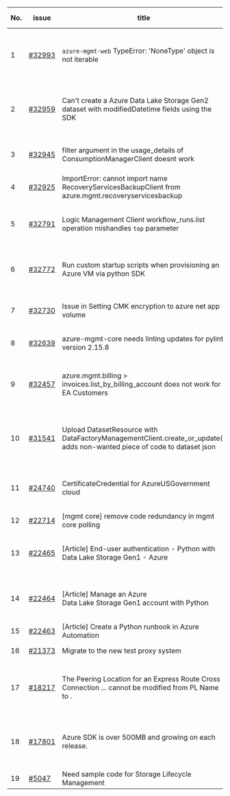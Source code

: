 | No. | issue | title | labels | assignees | bot advice | created date |
| ------ | ------ | ------ | ------ | ------ | ------ | :-----: |
|1|[#32993](https://github.com/Azure/azure-sdk-for-python/issues/32993)|`azure-mgmt-web` TypeError: 'NoneType' object is not iterable|question, Service Attention, Mgmt, customer-reported, Web Apps, needs-team-attention|msyyc||2023-11-06|
|2|[#32959](https://github.com/Azure/azure-sdk-for-python/issues/32959)|Can't create a Azure Data Lake Storage Gen2 dataset with modifiedDatetime fields using the SDK|question, Data Factory, Service Attention, Mgmt, customer-reported, needs-team-attention|msyyc||2023-11-04|
|3|[#32945](https://github.com/Azure/azure-sdk-for-python/issues/32945)|filter argument in the usage_details of ConsumptionManagerClient doesnt work |question, ARM, Mgmt, customer-reported, needs-team-attention|msyyc|new comment|2023-11-03|
|4|[#32925](https://github.com/Azure/azure-sdk-for-python/issues/32925)|ImportError: cannot import name RecoveryServicesBackupClient from azure.mgmt.recoveryservicesbackup|question, Mgmt, customer-reported|msyyc||2023-11-02|
|5|[#32791](https://github.com/Azure/azure-sdk-for-python/issues/32791)|Logic Management Client workflow_runs.list operation mishandles `top` parameter|question, Logic App, Mgmt, customer-reported, issue-addressed|msyyc||2023-10-27|
|6|[#32772](https://github.com/Azure/azure-sdk-for-python/issues/32772)|Run custom startup scripts when provisioning an Azure VM via python SDK|question, Compute - VM, Mgmt, customer-reported, needs-team-attention|msyyc||2023-10-26|
|7|[#32730](https://github.com/Azure/azure-sdk-for-python/issues/32730)|Issue in Setting CMK encryption to azure net app volume|question, Client, Mgmt, customer-reported, issue-addressed|msyyc||2023-10-25|
|8|[#32639](https://github.com/Azure/azure-sdk-for-python/issues/32639)|azure-mgmt-core needs linting updates for pylint version 2.15.8|Mgmt, Azure.Mgmt.Core, pylint|msyyc|new issue|2023-10-22|
|9|[#32457](https://github.com/Azure/azure-sdk-for-python/issues/32457)|azure.mgmt.billing > invoices.list_by_billing_account does not work for EA Customers|question, Billing, Mgmt, customer-reported, no-recent-activity, needs-author-feedback|msyyc||2023-10-12|
|10|[#31541](https://github.com/Azure/azure-sdk-for-python/issues/31541)|Upload DatasetResource with DataFactoryManagementClient.create_or_update() adds non-wanted piece of code to dataset json|question, Data Factory, Service Attention, Mgmt, customer-reported, needs-team-attention|msyyc|no reply > 7|2023-08-09|
|11|[#24740](https://github.com/Azure/azure-sdk-for-python/issues/24740)|CertificateCredential for AzureUSGovernment cloud|feature-request, Operations Management, Mgmt, needs-team-attention|BigCat20196, msyyc|new comment|2022-06-07|
|12|[#22714](https://github.com/Azure/azure-sdk-for-python/issues/22714)|[mgmt core] remove code redundancy in mgmt core polling|Mgmt, Azure.Mgmt.Core|msyyc|new issue|2022-01-21|
|13|[#22465](https://github.com/Azure/azure-sdk-for-python/issues/22465)|[Article] End-user authentication - Python with Data Lake Storage Gen1 - Azure|Storage, Docs, Client, Mgmt, Data Lake Storage Gen1, Resources|msyyc, tasherif-msft|no reply > 7|2022-01-12|
|14|[#22464](https://github.com/Azure/azure-sdk-for-python/issues/22464)|[Article] Manage an Azure Data Lake Storage Gen1 account with Python|Storage, Docs, Client, Mgmt, Data Lake Storage Gen1, Resources|msyyc, tasherif-msft|no reply > 7|2022-01-12|
|15|[#22463](https://github.com/Azure/azure-sdk-for-python/issues/22463)|[Article] Create a Python runbook in Azure Automation|Docs, Compute, Mgmt, Resources|msyyc|no reply > 7|2022-01-12|
|16|[#21373](https://github.com/Azure/azure-sdk-for-python/issues/21373)|Migrate to the new test proxy system|Mgmt, Epic, MQ|msyyc|no reply > 7|2021-10-22|
|17|[#18217](https://github.com/Azure/azure-sdk-for-python/issues/18217)|The Peering Location for an Express Route Cross Connection ... cannot be modified from PL Name to .|bug, Network - ExpressRoute, Service Attention, Mgmt, customer-reported, needs-team-attention|msyyc|new comment|2021-04-22|
|18|[#17801](https://github.com/Azure/azure-sdk-for-python/issues/17801)|Azure SDK is over 500MB and growing on each release.|question, Network, Service Attention, Mgmt, customer-reported, needs-team-attention|msyyc, lmazuel, iscai-msft|new comment|2021-04-05|
|19|[#5047](https://github.com/Azure/azure-sdk-for-python/issues/5047)|Need sample code for Storage Lifecycle Management|Docs, Mgmt|msyyc|new comment|2019-05-02|
